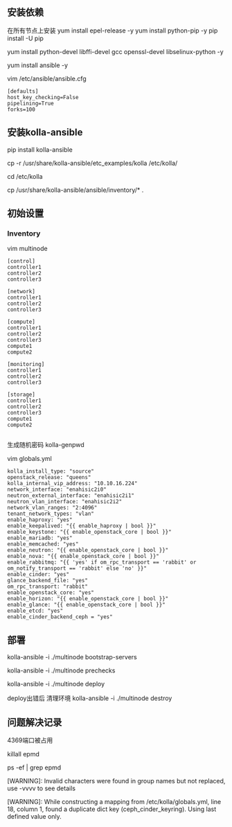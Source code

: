## 安装依赖

在所有节点上安装
yum install epel-release -y
yum install python-pip -y
pip install -U pip

yum install python-devel libffi-devel gcc openssl-devel libselinux-python -y

yum install ansible -y

vim /etc/ansible/ansible.cfg
```
[defaults]
host_key_checking=False
pipelining=True
forks=100
```

## 安装kolla-ansible

pip install kolla-ansible

cp -r /usr/share/kolla-ansible/etc_examples/kolla /etc/kolla/

cd /etc/kolla

cp /usr/share/kolla-ansible/ansible/inventory/* .

## 初始设置

### Inventory

vim multinode

```
[control]
controller1
controller2
controller3

[network]
controller1
controller2
controller3

[compute]
controller1
controller2
controller3
compute1
compute2

[monitoring]
controller1
controller2
controller3

[storage]
controller1
controller2
controller3
compute1
compute2


```

生成随机密码
kolla-genpwd

vim globals.yml

```
kolla_install_type: "source"
openstack_release: "queens"
kolla_internal_vip_address: "10.10.16.224"
network_interface: "enahisic2i0"
neutron_external_interface: "enahisic2i1"
neutron_vlan_interface: "enahisic2i2"
network_vlan_ranges: "2:4096"
tenant_network_types: "vlan"
enable_haproxy: "yes"
enable_keepalived: "{{ enable_haproxy | bool }}"
enable_keystone: "{{ enable_openstack_core | bool }}"
enable_mariadb: "yes"
enable_memcached: "yes"
enable_neutron: "{{ enable_openstack_core | bool }}"
enable_nova: "{{ enable_openstack_core | bool }}"
enable_rabbitmq: "{{ 'yes' if om_rpc_transport == 'rabbit' or om_notify_transport == 'rabbit' else 'no' }}"
enable_cinder: "yes"
glance_backend_file: "yes"
om_rpc_transport: "rabbit"
enable_openstack_core: "yes"
enable_horizon: "{{ enable_openstack_core | bool }}"
enable_glance: "{{ enable_openstack_core | bool }}"
enable_etcd: "yes"
enable_cinder_backend_ceph = "yes"
```

## 部署

kolla-ansible -i ./multinode bootstrap-servers

kolla-ansible -i ./multinode prechecks

kolla-ansible -i ./multinode deploy

deploy出错后 清理环境
kolla-ansible -i ./multinode destroy


## 问题解决记录

4369端口被占用

killall epmd

ps -ef | grep epmd



[WARNING]: Invalid characters were found in group names but not replaced, use -vvvv to see details

 [WARNING]: While constructing a mapping from /etc/kolla/globals.yml, line 18, column 1, found a duplicate dict key (ceph_cinder_keyring). Using last defined value only.